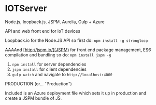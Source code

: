 # IOTServer
Node.js, loopback.js, JSPM, Aurelia, Gulp + Azure

API and web front end for IoT devices

Loopback.io for the Node.JS API so first do:
`npm install -g strongloop`

AAAAnd [http://jspm.io/](JSPM) for front end package management, ES6 compilation and bundling so do:
`npm install jspm -g`

1. `npm install` for server dependencies
2. `jspm install` for client dependencies
3. `gulp watch` and navigate to `http://localhost:4000`

PRODUCTION (or... "Production")

Included is an Azure deployment file which sets it up in production and create a JSPM bundle of JS.
